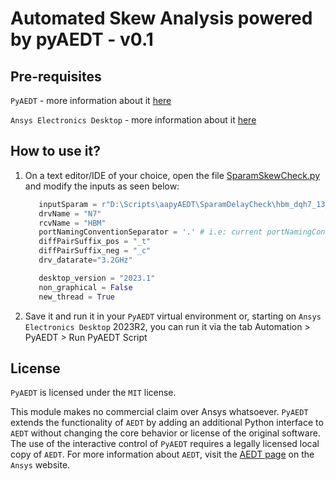 # Automated Skew Analysis powered by pyAEDT - v0.1

## Pre-requisites

`PyAEDT` - more information about it [here](https://github.com/ansys/pyaedt)

`Ansys Electronics Desktop` - more information about it [here](https://www.ansys.com/products/electronics)


## How to use it?

1. On a text editor/IDE of your choice, open the file [SparamSkewCheck.py](https://github.com/felipeescastro/skewAnalysiswithpyAEDT/blob/main/SparamSkewCheck.py) and modify the inputs as seen below:
   ``` python
      inputSparam = r"D:\Scripts\aapyAEDT\SparamDelayCheck\hbm_dqh7_13_notsv_0ord_solvIns.s12p"
      drvName = "N7"
      rcvName = "HBM"
      portNamingConventionSeparator = '.' # i.e: current portNamingConvention="$REFDES.$PINNAME.$NETNAME"
      diffPairSuffix_pos = "_t"
      diffPairSuffix_neg = "_c"
      drv_datarate="3.2GHz"
   
      desktop_version = "2023.1"
      non_graphical = False
      new_thread = True
   ```
2. Save it and run it in your `PyAEDT` virtual environment or, starting on `Ansys Electronics Desktop` 2023R2, you can run it via the tab Automation > PyAEDT > Run PyAEDT Script

## License

`PyAEDT` is licensed under the `MIT` license.

This module makes no commercial claim over Ansys whatsoever. `PyAEDT` extends the functionality of `AEDT` by adding an additional Python interface to `AEDT` without changing the core behavior or license of the original software. The use of the interactive control of `PyAEDT` requires a legally licensed local copy of `AEDT`. For more information about `AEDT`, visit the [AEDT page](https://www.ansys.com/products/electronics) on the `Ansys` website.
